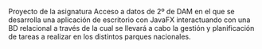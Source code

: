 Proyecto de la asignatura Acceso a datos de 2º de DAM en el que se desarrolla una aplicación de escritorio con JavaFX interactuando con una BD relacional a través de la cual se llevará a cabo la gestión y planificación de tareas a realizar en los distintos parques nacionales.
